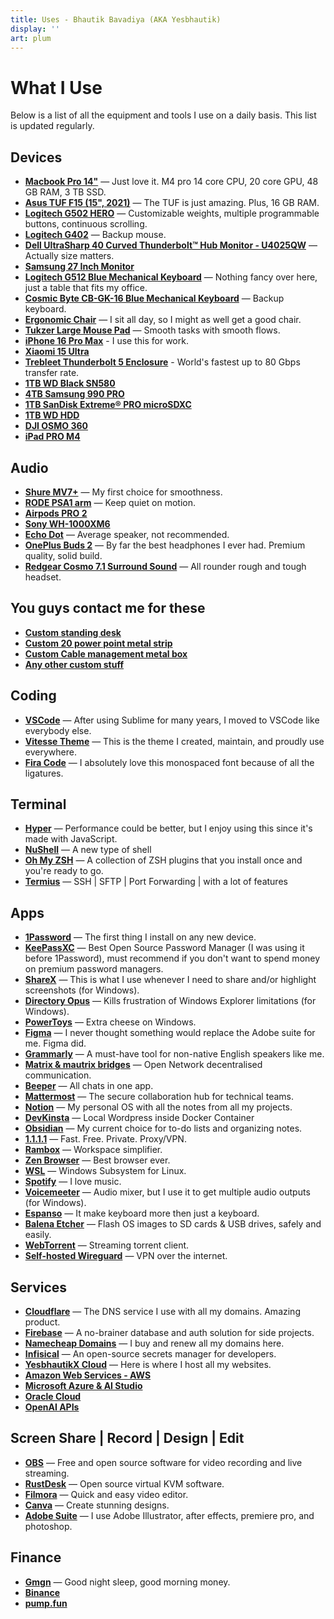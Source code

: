 ```yaml
---
title: Uses - Bhautik Bavadiya (AKA Yesbhautik)
display: ''
art: plum
---
```


# What I Use

Below is a list of all the equipment and tools I use on a daily basis. This list is updated regularly.

## Devices

- **[Macbook Pro 14"](https://www.apple.com/shop/buy-mac/macbook-pro/14-inch-space-black-standard-display-apple-m4-pro-with-14-core-cpu-and-20-core-gpu-24gb-memory-1tb)** — Just love it. M4 pro 14 core CPU, 20 core GPU, 48 GB RAM, 3 TB SSD.
- **[Asus TUF F15 (15", 2021)](https://amzn.to/40dTJV0)** — The TUF is just amazing. Plus, 16 GB RAM.
- **[Logitech G502 HERO](https://amzn.to/49dbtEL)** — Customizable weights, multiple programmable buttons, continuous scrolling.
- **[Logitech G402](https://amzn.to/3SiLCob)** — Backup mouse.
- **[Dell UltraSharp 40 Curved Thunderbolt™ Hub Monitor - U4025QW](https://www.dell.com/en-in/shop/dell-ultrasharp-40-curved-thunderbolt-hub-monitor-u4025qw/apd/210-bmcx/monitors-monitor-accessories?_gl=1*1bkhei*_up*MQ..*_gs*MQ..&gclid=Cj0KCQiAlbW-BhCMARIsADnwasoFWOIo4G0Cogkq9r5_THSF4xxQ55REqlSz17usbvgHb_B6IkiGJ-oaAt3mEALw_wcB&gclsrc=aw.ds)** — Actually size matters.
- **[Samsung 27 Inch Monitor](https://amzn.to/3FzfVzy)**
- **[Logitech G512 Blue Mechanical Keyboard](https://amzn.to/47aqRzy)** — Nothing fancy over here, just a table that fits my office.
- **[Cosmic Byte CB-GK-16 Blue Mechanical Keyboard](https://amzn.to/40fPcl6)** — Backup keyboard.
- **[Ergonomic Chair](#)** — I sit all day, so I might as well get a good chair.
- **[Tukzer Large Mouse Pad](https://amzn.to/45T0QDw)** — Smooth tasks with smooth flows.
- **[iPhone 16 Pro Max](https://www.apple.com/shop/buy-iphone/iphone-16-pro)** - I use this for work.
- **[Xiaomi 15 Ultra](https://www.mi.com/global/product/xiaomi-15-ultra/)**
- **[Trebleet Thunderbolt 5 Enclosure](https://www.trebleet.com/product-page/thunderbolt-5-80gbps-m-2-nvme-ssd-enclosure-transfer-rates-over-7000mb-s?srsltid=AfmBOoqXEhWNgofGnhfgcxw6m2ooCmbTtXXke3SgnG0JNRzI7Q-IhniV)** - World's fastest up to 80 Gbps transfer rate.
- **[1TB WD Black SN580](https://shop.sandisk.com/en-ie/products/ssd/internal-ssd/wd-blue-sn580-nvme-ssd?sku=WDS100T3B0E-00CHF0)**
- **[4TB Samsung 990 PRO](https://semiconductor.samsung.com/consumer-storage/internal-ssd/990-pro/)**
- **[1TB SanDisk Extreme® PRO microSDXC](https://shop.sandisk.com/en-in/products/memory-cards/microsd-cards/sandisk-extreme-pro-uhs-i-microsd?sku=SDSQXCD-1T00-GN6MA)**
- **[1TB WD HDD](https://www.westerndigital.com/en-in/products/portable-drives/wd-elements-portable-usb-3-0-hdd?sku=WDBHHG0010BBK-EESN)**
- **[DJI OSMO 360](https://www.dji.com/global/360)**
- **[iPad PRO M4](https://www.apple.com/shop/buy-ipad/ipad-pro)**

## Audio

- **[Shure MV7+](https://amzn.to/41yhVmp)** — My first choice for smoothness.
- **[RODE PSA1 arm](https://rode.com/en/accessories/stands-bars/psa1)** — Keep quiet on motion.
- **[Airpods PRO 2](https://www.apple.com/airpods-pro/)**
- **[Sony WH-1000XM6](https://electronics.sony.com/audio/headphones/headband/p/wh1000xm6-b?srsltid=AfmBOoo0BpXP6kH6f1r3XdT1nGSHBKG3-_5WfvP4K8eTaqFJO3OMFKVH)**
- **[Echo Dot](https://amzn.to/3tOO7EF)** — Average speaker, not recommended.
- **[OnePlus Buds 2](https://amzn.to/49cXFJS)** — By far the best headphones I ever had. Premium quality, solid build.
- **[Redgear Cosmo 7.1 Surround Sound](https://amzn.to/4gdr2yl)** — All rounder rough and tough headset.

## You guys contact me for these

- **[Custom standing desk](/chat)**
- **[Custom 20 power point metal strip](/chat)**
- **[Custom Cable management metal box](/chat)**
- **[Any other custom stuff](/chat)**

## Coding

- **[VSCode](https://code.visualstudio.com)** — After using Sublime for many years, I moved to VSCode like everybody else.
- **[Vitesse Theme](https://marketplace.visualstudio.com/items?itemName=antfu.theme-vitesse)** — This is the theme I created, maintain, and proudly use everywhere.
- **[Fira Code](https://github.com/tonsky/FiraCode)** — I absolutely love this monospaced font because of all the ligatures.

## Terminal

- **[Hyper](https://hyper.is)** — Performance could be better, but I enjoy using this since it's made with JavaScript.
- **[NuShell](https://www.nushell.sh/)** — A new type of shell
- **[Oh My ZSH](https://ohmyz.sh)** — A collection of ZSH plugins that you install once and you're ready to go.
- **[Termius](https://termius.com/)** — SSH | SFTP | Port Forwarding | with a lot of features

## Apps

- **[1Password](https://1password.com)** — The first thing I install on any new device.
- **[KeePassXC](https://keepassxc.org)** — Best Open Source Password Manager (I was using it before 1Password), must recommend if you don't want to spend money on premium password managers.
- **[ShareX](https://getsharex.com)** — This is what I use whenever I need to share and/or highlight screenshots (for Windows).
- **[Directory Opus](https://www.gpsoft.com.au/)** — Kills frustration of Windows Explorer limitations (for Windows).
- **[PowerToys](https://github.com/microsoft/PowerToys)** — Extra cheese on Windows.
- **[Figma](https://figma.com)** — I never thought something would replace the Adobe suite for me. Figma did.
- **[Grammarly](https://grammarly.com/)** — A must-have tool for non-native English speakers like me.
- **[Matrix & mautrix bridges](https://matrix.org/)** — Open Network decentralised communication.
- **[Beeper](https://beeper.com/)** — All chats in one app.
- **[Mattermost](https://mattermost.com/)** — The secure collaboration hub for technical teams.
- **[Notion](https://www.notion.so/)** — My personal OS with all the notes from all my projects.
- **[DevKinsta](https://paw.cloud)** — Local Wordpress inside Docker Container
- **[Obsidian](https://culturedcode.com/things/)** — My current choice for to-do lists and organizing notes.
- **[1.1.1.1](https://1.1.1.1/)** — Fast. Free. Private. Proxy/VPN.
- **[Rambox](https://ferdium.org/)** — Workspace simplifier.
- **[Zen Browser](https://zen-browser.app/)** — Best browser ever.
- **[WSL](https://docs.microsoft.com/en-us/windows/wsl/install)** — Windows Subsystem for Linux.
- **[Spotify](https://spotify.com)** — I love music.
- **[Voicemeeter](https://voicemeeter.com/)** — Audio mixer, but I use it to get multiple audio outputs (for Windows).
- **[Espanso](https://espanso.org/)** — It make keyboard more then just a keyboard.
- **[Balena Etcher](https://www.balena.io/etcher/)** — Flash OS images to SD cards & USB drives, safely and easily.
- **[WebTorrent](https://webtorrent.io/)** — Streaming torrent client.
- **[Self-hosted Wireguard](https://www.wireguard.com/)** — VPN over the internet.

## Services

- **[Cloudflare](https://www.cloudflare.com)** — The DNS service I use with all my domains. Amazing product.
- **[Firebase](https://firebase.google.com)** — A no-brainer database and auth solution for side projects.
- **[Namecheap Domains](https://namecheap.com/)** — I buy and renew all my domains here.
- **[Infisical](https://infisical.com)** — An open-source secrets manager for developers.
- **[YesbhautikX Cloud](https://yesbhautikx.co.in/)** — Here is where I host all my websites.
- **[Amazon Web Services - AWS](https://aws.amazon.com/)**
- **[Microsoft Azure & AI Studio](https://azure.microsoft.com/)**
- **[Oracle Cloud](https://www.oracle.com/cloud/)**
- **[OpenAI APIs](https://openai.com/api/)**

## Screen Share | Record | Design | Edit

- **[OBS](https://obsproject.com/)** — Free and open source software for video recording and live streaming.
- **[RustDesk](https://rustdesk.com/)** — Open source virtual KVM software.
- **[Filmora](https://filmora.wondershare.com/)** — Quick and easy video editor.
- **[Canva](https://canva.com/)** — Create stunning designs.
- **[Adobe Suite](https://adobe.com/)** — I use Adobe Illustrator, after effects, premiere pro, and photoshop.

## Finance

- **[Gmgn](https://gmgn.ai/)** — Good night sleep, good morning money.
- **[Binance](https://binance.com)**
- **[pump.fun](https://pump.fun/)**
